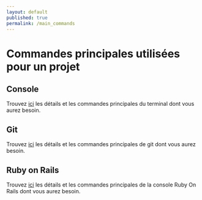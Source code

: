 ```yaml
---
layout: default
published: true
permalink: /main_commands
---
```


# Commandes principales utilisées pour un projet 

## Console

Trouvez [ici](/guide/terminal) les détails et les commandes principales du terminal dont vous aurez besoin.

## Git 

Trouvez [ici](/guide/git_commands) les détails et les commandes principales de git dont vous aurez besoin.

## Ruby on Rails

Trouvez [ici](/guide/ruby_on_rails) les détails et les commandes principales de la console Ruby On Rails dont vous aurez besoin.
